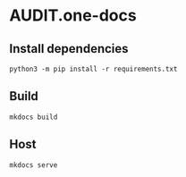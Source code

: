 # AUDIT.one-docs

## Install dependencies
```
python3 -m pip install -r requirements.txt
```

## Build 
```
mkdocs build
```

## Host 
```
mkdocs serve
```
